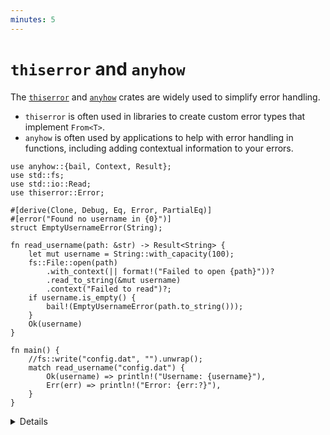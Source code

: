 ```yaml
---
minutes: 5
---
```


# `thiserror` and `anyhow`

The [`thiserror`](https://docs.rs/thiserror/) and
[`anyhow`](https://docs.rs/anyhow/) crates are widely used to simplify error
handling.

- `thiserror` is often used in libraries to create custom error types that
  implement `From<T>`.
- `anyhow` is often used by applications to help with error handling in
  functions, including adding contextual information to your errors.

```rust,editable,compile_fail
use anyhow::{bail, Context, Result};
use std::fs;
use std::io::Read;
use thiserror::Error;

#[derive(Clone, Debug, Eq, Error, PartialEq)]
#[error("Found no username in {0}")]
struct EmptyUsernameError(String);

fn read_username(path: &str) -> Result<String> {
    let mut username = String::with_capacity(100);
    fs::File::open(path)
        .with_context(|| format!("Failed to open {path}"))?
        .read_to_string(&mut username)
        .context("Failed to read")?;
    if username.is_empty() {
        bail!(EmptyUsernameError(path.to_string()));
    }
    Ok(username)
}

fn main() {
    //fs::write("config.dat", "").unwrap();
    match read_username("config.dat") {
        Ok(username) => println!("Username: {username}"),
        Err(err) => println!("Error: {err:?}"),
    }
}
```

<details>

## `thiserror`

- The `Error` derive macro is provided by `thiserror`, and has lots of useful
  attributes to help define error types in a compact way.
- The `std::error::Error` trait is derived automatically.
- The message from `#[error]` is used to derive the `Display` trait.

## `anyhow`

- `anyhow::Error` is essentially a wrapper around `Box<dyn Error>`. As such it's
  again generally not a good choice for the public API of a library, but is
  widely used in applications.
- `anyhow::Result<V>` is a type alias for `Result<V, anyhow::Error>`.
- Actual error type inside of it can be extracted for examination if necessary.
- Functionality provided by `anyhow::Result<T>` may be familiar to Go
  developers, as it provides similar usage patterns and ergonomics to
  `(T, error)` from Go.
- `anyhow::Context` is a trait implemented for the standard `Result` and
  `Option` types. `use anyhow::Context` is necessary to enable `.context()` and
  `.with_context()` on those types.

</details>
